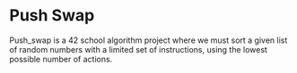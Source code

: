 # Push Swap

Push_swap is a 42 school algorithm project where we must sort a given list of random numbers with a limited set of instructions, using the lowest possible number of actions.
